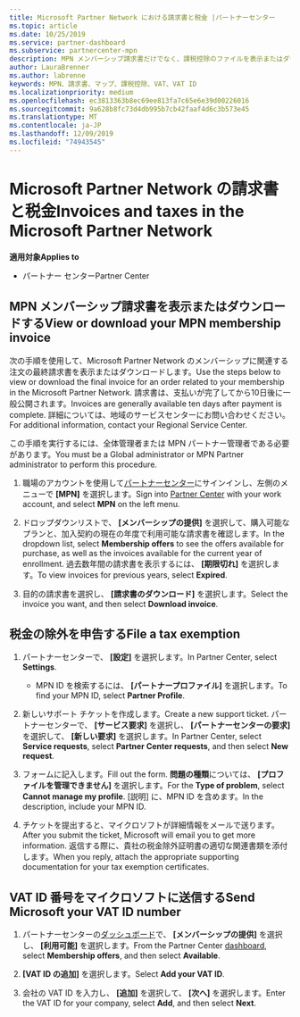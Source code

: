 ```yaml
---
title: Microsoft Partner Network における請求書と税金 |パートナーセンター
ms.topic: article
ms.date: 10/25/2019
ms.service: partner-dashboard
ms.subservice: partnercenter-mpn
description: MPN メンバーシップ請求書だけでなく、課税控除のファイルを表示またはダウンロードして、Microsoft の VAT ID 番号を送信する方法について説明します。
author: LauraBrenner
ms.author: labrenne
keywords: MPN、請求書、マップ、課税控除、VAT、VAT ID
ms.localizationpriority: medium
ms.openlocfilehash: ec3813363b8ec69ee813fa7c65e6e39d00226016
ms.sourcegitcommit: 9a628b8fc73d4db995b7cb42faaf4d6c3b573e45
ms.translationtype: MT
ms.contentlocale: ja-JP
ms.lasthandoff: 12/09/2019
ms.locfileid: "74943545"
---
```

# <a name="invoices-and-taxes-in-the-microsoft-partner-network"></a><span data-ttu-id="524dd-104">Microsoft Partner Network の請求書と税金</span><span class="sxs-lookup"><span data-stu-id="524dd-104">Invoices and taxes in the Microsoft Partner Network</span></span>

<span data-ttu-id="524dd-105">**適用対象**</span><span class="sxs-lookup"><span data-stu-id="524dd-105">**Applies to**</span></span>

-  <span data-ttu-id="524dd-106">パートナー センター</span><span class="sxs-lookup"><span data-stu-id="524dd-106">Partner Center</span></span>

## <a name="view-or-download-your-mpn-membership-invoice"></a><span data-ttu-id="524dd-107">MPN メンバーシップ請求書を表示またはダウンロードする</span><span class="sxs-lookup"><span data-stu-id="524dd-107">View or download your MPN membership invoice</span></span>

<span data-ttu-id="524dd-108">次の手順を使用して、Microsoft Partner Network のメンバーシップに関連する注文の最終請求書を表示またはダウンロードします。</span><span class="sxs-lookup"><span data-stu-id="524dd-108">Use the steps below to view or download the final invoice for an order related to your membership in the Microsoft Partner Network.</span></span> <span data-ttu-id="524dd-109">請求書は、支払いが完了してから10日後に一般公開されます。</span><span class="sxs-lookup"><span data-stu-id="524dd-109">Invoices are generally available ten days after payment is complete.</span></span> <span data-ttu-id="524dd-110">詳細については、地域のサービスセンターにお問い合わせください。</span><span class="sxs-lookup"><span data-stu-id="524dd-110">For additional information, contact your Regional Service Center.</span></span>  

<span data-ttu-id="524dd-111">この手順を実行するには、全体管理者または MPN パートナー管理者である必要があります。</span><span class="sxs-lookup"><span data-stu-id="524dd-111">You must be a Global administrator or MPN Partner administrator to perform this procedure.</span></span> 

1.  <span data-ttu-id="524dd-112">職場のアカウントを使用して[パートナーセンター](https://partner.microsoft.com/dashboard/home)にサインインし、左側のメニューで **[MPN]** を選択します。</span><span class="sxs-lookup"><span data-stu-id="524dd-112">Sign into [Partner Center](https://partner.microsoft.com/dashboard/home) with your work account, and select **MPN** on the left menu.</span></span>

4.  <span data-ttu-id="524dd-113">ドロップダウンリストで、 **[メンバーシップの提供]** を選択して、購入可能なプランと、加入契約の現在の年度で利用可能な請求書を確認します。</span><span class="sxs-lookup"><span data-stu-id="524dd-113">In the dropdown list, select **Membership offers** to see the offers available for purchase, as well as the invoices available for the current year of enrollment.</span></span> <span data-ttu-id="524dd-114">過去数年間の請求書を表示するには、 **[期限切れ]** を選択します。</span><span class="sxs-lookup"><span data-stu-id="524dd-114">To view invoices for previous years, select **Expired**.</span></span>

6.  <span data-ttu-id="524dd-115">目的の請求書を選択し、 **[請求書のダウンロード]** を選択します。</span><span class="sxs-lookup"><span data-stu-id="524dd-115">Select the invoice you want, and then select **Download invoice**.</span></span> 

## <a name="file-a-tax-exemption"></a><span data-ttu-id="524dd-116">税金の除外を申告する</span><span class="sxs-lookup"><span data-stu-id="524dd-116">File a tax exemption</span></span>

1.  <span data-ttu-id="524dd-117">パートナーセンターで、 **[設定]** を選択します。</span><span class="sxs-lookup"><span data-stu-id="524dd-117">In Partner Center, select **Settings**.</span></span>
    - <span data-ttu-id="524dd-118">MPN ID を検索するには、 **[パートナープロファイル]** を選択します。</span><span class="sxs-lookup"><span data-stu-id="524dd-118">To find your MPN ID, select **Partner Profile**.</span></span>

2.  <span data-ttu-id="524dd-119">新しいサポート チケットを作成します。</span><span class="sxs-lookup"><span data-stu-id="524dd-119">Create a new support ticket.</span></span> <span data-ttu-id="524dd-120">パートナーセンターで、 **[サービス要求]** を選択し、 **[パートナーセンターの要求]** を選択して、 **[新しい要求]** を選択します。</span><span class="sxs-lookup"><span data-stu-id="524dd-120">In Partner Center, select **Service requests**, select **Partner Center requests**, and then select **New request**.</span></span>

3.  <span data-ttu-id="524dd-121">フォームに記入します。</span><span class="sxs-lookup"><span data-stu-id="524dd-121">Fill out the form.</span></span> <span data-ttu-id="524dd-122">**問題の種類**については、 **[プロファイルを管理できません]** を選択します。</span><span class="sxs-lookup"><span data-stu-id="524dd-122">For the **Type of problem**, select **Cannot manage my profile**.</span></span> <span data-ttu-id="524dd-123">[説明] に、MPN ID を含めます。</span><span class="sxs-lookup"><span data-stu-id="524dd-123">In the description, include your MPN ID.</span></span>

4.  <span data-ttu-id="524dd-124">チケットを提出すると、マイクロソフトが詳細情報をメールで送ります。</span><span class="sxs-lookup"><span data-stu-id="524dd-124">After you submit the ticket, Microsoft will email you to get more information.</span></span> <span data-ttu-id="524dd-125">返信する際に、貴社の税金除外証明書の適切な関連書類を添付します。</span><span class="sxs-lookup"><span data-stu-id="524dd-125">When you reply, attach the appropriate supporting documentation for your tax exemption certificates.</span></span>

## <a name="send-microsoft-your-vat-id-number"></a><span data-ttu-id="524dd-126">VAT ID 番号をマイクロソフトに送信する</span><span class="sxs-lookup"><span data-stu-id="524dd-126">Send Microsoft your VAT ID number</span></span>

1.  <span data-ttu-id="524dd-127">パートナーセンターの[ダッシュボード](https://partner.microsoft.com/dashboard/home)で、 **[メンバーシップの提供]** を選択し、 **[利用可能]** を選択します。</span><span class="sxs-lookup"><span data-stu-id="524dd-127">From the Partner Center [dashboard](https://partner.microsoft.com/dashboard/home), select **Membership offers**, and then select **Available**.</span></span> 

2.  <span data-ttu-id="524dd-128">**[VAT ID の追加]** を選択します。</span><span class="sxs-lookup"><span data-stu-id="524dd-128">Select **Add your VAT ID**.</span></span> 

3.  <span data-ttu-id="524dd-129">会社の VAT ID を入力し、 **[追加]** を選択して、 **[次へ]** を選択します。</span><span class="sxs-lookup"><span data-stu-id="524dd-129">Enter the VAT ID for your company, select **Add**, and then select **Next**.</span></span> 


